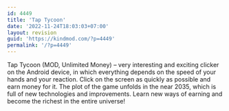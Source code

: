 ```yaml
---
id: 4449
title: 'Tap Tycoon'
date: '2022-11-24T18:03:03+07:00'
layout: revision
guid: 'https://kindmod.com/?p=4449'
permalink: '/?p=4449'
---
```


Tap Tycoon (MOD, Unlimited Money) – very interesting and exciting clicker on the Android device, in which everything depends on the speed of your hands and your reaction. Click on the screen as quickly as possible and earn money for it. The plot of the game unfolds in the near 2035, which is full of new technologies and improvements. Learn new ways of earning and become the richest in the entire universe!